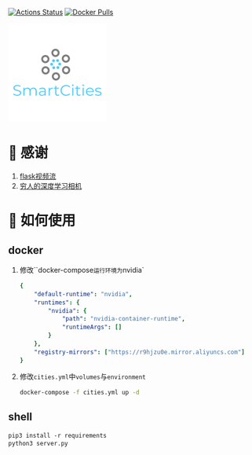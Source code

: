[![Actions Status](https://github.com/chunibyo-wly/SmartCities/workflows/build/badge.svg)](https://github.com/chunibyo-wly/SmartCities/actions)
[![Docker Pulls](https://img.shields.io/docker/pulls/chunibyo/cities)](https://hub.docker.com/r/chunibyo/cities)

![](./img/logo.png)

# :jack_o_lantern: 感谢

1. [flask视频流](https://github.com/miguelgrinberg/flask-video-streaming)
2. [穷人的深度学习相机](https://github.com/burningion/poor-mans-deep-learning-camera)

# :panda_face: 如何使用

## docker

1. 修改``docker-compose`运行环境为`nvidia`

   ```yml
   {
       "default-runtime": "nvidia",
       "runtimes": {
           "nvidia": {
               "path": "nvidia-container-runtime",
               "runtimeArgs": []
           }
       },
       "registry-mirrors": ["https://r9hjzu0e.mirror.aliyuncs.com"]
   }
   ```

2. 修改`cities.yml`中`volumes`与`environment`

    ```bash
    docker-compose -f cities.yml up -d
    ```

## shell

```shell
pip3 install -r requirements
python3 server.py
```



